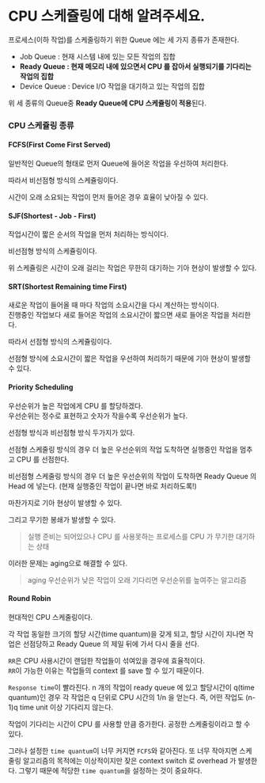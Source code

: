 # CPU 스케쥴링에 대해 알려주세요.

프로세스(이하 작업)를 스케줄링하기 위한 Queue 에는 세 가지 종류가 존재한다.

- Job Queue : 현재 시스템 내에 있는 모든 작업의 집합
- **Ready Queue : 현재 메모리 내에 있으면서 CPU 를 잡아서 실행되기를 기다리는 작업의 집합**
- Device Queue : Device I/O 작업을 대기하고 있는 작업의 집합

위 세 종류의 Queue중 **Ready Queue에 CPU 스케쥴링이 적용**된다.

### CPU 스케쥴링 종류

#### FCFS(First Come First Served)

일반적인 Queue의 형태로 먼저 Queue에 들어온 작업을 우선하여 처리한다.

따라서 비선점형 방식의 스케쥴링이다.

시간이 오래 소요되는 작업이 먼저 들어온 경우 효율이 낮아질 수 있다.

#### SJF(Shortest - Job - First)

작업시간이 짧은 순서의 작업을 먼저 처리하는 방식이다.

비선점형 방식의 스케쥴링이다.

위 스케쥴링은 시간이 오래 걸리는 작업은 무한히 대기하는 기아 현상이 발생할 수 있다.

#### SRT(Shortest Remaining time First)

새로운 작업이 들어올 때 마다 작업의 소요시간을 다시 계산하는 방식이다.  
진행중인 작업보다 새로 들어온 작업의 소요시간이 짧으면 새로 들어온 작업을 처리한다.

따라서 선점형 방식의 스케쥴링이다.

선점형 방식에 소요시간이 짧은 작업을 우선하여 처리하기 때문에 기아 현상이 발생할 수 있다.

#### Priority Scheduling

우선순위가 높은 작업에게 CPU 를 할당하겠다.  
우선순위는 정수로 표현하고 숫자가 작을수록 우선순위가 높다.

선점형 방식과 비선점형 방식 두가지가 있다.

선점형 스케줄링 방식의 경우
더 높은 우선순위의 작업 도착하면 실행중인 작업을 멈추고 CPU 를 선점한다.

비선점형 스케줄링 방식의 경우
더 높은 우선순위의 작업이 도착하면 Ready Queue 의 Head 에 넣는다. (현재 실행중인 작업이 끝나면 바로 처리하도록!)

마찬가지로 기아 현상이 발생할 수 있다.

그리고 무기한 봉쇄가 발생할 수 있다.

> 실행 준비는 되어있으나 CPU 를 사용못하는 프로세스를 CPU 가 무기한 대기하는 상태

이러한 문제는 aging으로 해결할 수 있다.

>aging
>우선순위가 낮은 작업이 오래 기다리면 우선순위를 높여주는 알고리즘

#### Round Robin

현대적인 CPU 스케줄링이다.

각 작업 동일한 크기의 할당 시간(time quantum)을 갖게 되고, 할당 시간이 지나면 작업은 선점당하고 Ready Queue 의 제일 뒤에 가서 다시 줄을 선다.

`RR`은 CPU 사용시간이 랜덤한 작업들이 섞여있을 경우에 효율적이다.  
`RR`이 가능한 이유는 작업들의 context 를 save 할 수 있기 때문이다.

`Response time`이 빨라진다.
n 개의 작업이 ready queue 에 있고 할당시간이 q(time quantum)인 경우 각 작업은 q 단위로 CPU 시간의 1/n 을 얻는다. 즉, 어떤 작업도 (n-1)q time unit 이상 기다리지 않는다.

작업이 기다리는 시간이 CPU 를 사용할 만큼 증가한다.
공정한 스케줄링이라고 할 수 있다.

그러나 설정한 `time quantum`이 너무 커지면 `FCFS`와 같아진다. 또 너무 작아지면 스케줄링 알고리즘의 목적에는 이상적이지만 잦은 context switch 로 overhead 가 발생한다. 그렇기 때문에 적당한 `time quantum`을 설정하는 것이 중요하다.